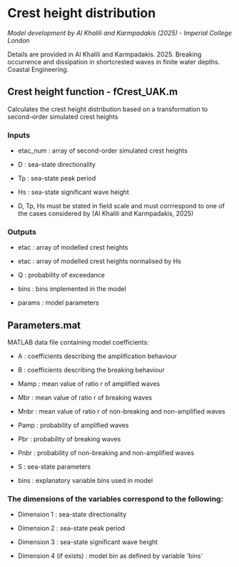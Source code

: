 # Crest height distribution 
_Model development by Al Khalili and Karmpadakis (2025) - Imperial College London_

Details are provided in Al Khalili and Karmpadakis. 2025. Breaking occurrence and dissipation in shortcrested waves in finite water depths. Coastal Engineering.  


## Crest height function - **fCrest_UAK.m**

Calculates the crest height distribution based on a transformation to second-order simulated crest heights


### Inputs
- etac_num : array of second-order simulated crest heights

- D : sea-state directionality

- Tp : sea-state peak period

- Hs : sea-state significant wave height

- D, Tp, Hs must be stated in field scale and must corrrespond to one of the cases considered by (Al Khalili and Karmpadakis, 2025)

### Outputs

- etac : array of modelled crest heights

- etac : array of modelled crest heights normalised by Hs

- Q : probability of exceedance

- bins : bins implemented in the model

- params : model parameters

## Parameters.mat 

MATLAB data file containing model coefficients:

- A : coefficients describing the amplification behaviour

- B : coefficients describing the breaking behaviour

- Mamp : mean value of ratio r of amplified waves

- Mbr : mean value of ratio r of breaking waves

- Mnbr : mean value of ratio r of non-breaking and non-amplified waves

- Pamp : probability of amplified waves

- Pbr : probability of breaking waves

- Pnbr : probability of non-breaking and non-amplified waves

- S : sea-state parameters

- bins : explanatory variable bins used in model


### The dimensions of the variables correspond to the following:

- Dimension 1 : sea-state directionality

- Dimension 2 : sea-state peak period 

- Dimension 3 : sea-state significant wave height

- Dimension 4 (if exists) : model bin as defined by variable 'bins'


